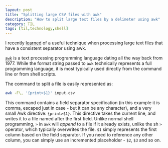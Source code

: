 ```yaml
---
layout: post
title: "Splitting large CSV files with awk"
description: "How to split large text files by a delimeter using awk"
category: TIL
tags: [til,technology,shell]
---
```


I recently [learned](https://unix.stackexchange.com/a/297684) of a useful technique when processing
large text files that have a consistent separator using awk.

[`awk`](https://en.wikipedia.org/wiki/AWK) is a text processing programming language dating all the
way back from 1977. While the format string passed to `awk` technically represents a full
programming language, it is most typically used directly from the command line or from shell
scripts.

The command to split a file is easily represented as:

``` sh
awk -F\, '{print>$1}' input.csv
```

This command contains a field separator specification (in this example it is comma, escaped just in
case - but it can be any character), and a very small Awk directive: `{print>$1}`. This directive
takes the current line, and writes it to a file named after the first field. Unlike normal shell
programming, `>` in `awk` will _append_ to a file if it already exists, unlike the sh `>` operator,
which typically overwrites the file. `$1` simply represents the first column based on the field
separator. If you need to reference any other column, you can simply use an incremented placeholder -  `$2`, `$3` and so on.

